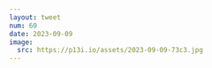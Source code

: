 ```yaml
---
layout: tweet
num: 60
date: 2023-09-09
image:
  src: https://p13i.io/assets/2023-09-09-73c3.jpg
---
```



